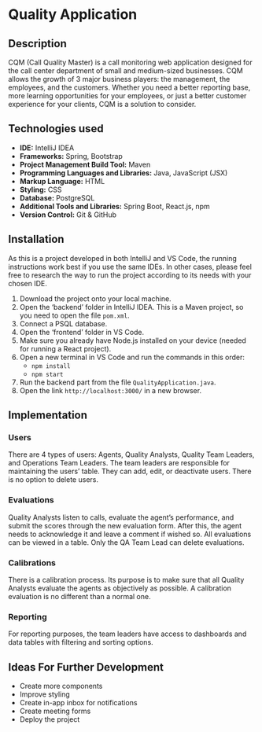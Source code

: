 # Quality Application

## Description

CQM (Call Quality Master) is a call monitoring web application designed for the call center department of small and medium-sized businesses. CQM allows the growth of 3 major business players: the management, the employees, and the customers. Whether you need a better reporting base, more learning opportunities for your employees, or just a better customer experience for your clients, CQM is a solution to consider.

## Technologies used

- **IDE:** IntelliJ IDEA
- **Frameworks:** Spring, Bootstrap
- **Project Management Build Tool:** Maven
- **Programming Languages and Libraries:** Java, JavaScript (JSX)
- **Markup Language:** HTML
- **Styling:** CSS
- **Database:** PostgreSQL
- **Additional Tools and Libraries:** Spring Boot, React.js, npm
- **Version Control:** Git & GitHub

## Installation

As this is a project developed in both IntelliJ and VS Code, the running instructions work best if you use the same IDEs. In other cases, please feel free to research the way to run the project according to its needs with your chosen IDE.

1. Download the project onto your local machine.
2. Open the ‘backend’ folder in IntelliJ IDEA. This is a Maven project, so you need to open the file `pom.xml`.
3. Connect a PSQL database.
4. Open the ‘frontend’ folder in VS Code.
5. Make sure you already have Node.js installed on your device (needed for running a React project).
6. Open a new terminal in VS Code and run the commands in this order:
   - `npm install`
   - `npm start`
7. Run the backend part from the file `QualityApplication.java`.
8. Open the link `http://localhost:3000/` in a new browser.

## Implementation

### Users

There are 4 types of users: Agents, Quality Analysts, Quality Team Leaders, and Operations Team Leaders. The team leaders are responsible for maintaining the users’ table. They can add, edit, or deactivate users. There is no option to delete users.

### Evaluations

Quality Analysts listen to calls, evaluate the agent’s performance, and submit the scores through the new evaluation form. After this, the agent needs to acknowledge it and leave a comment if wished so. All evaluations can be viewed in a table. Only the QA Team Lead can delete evaluations.

### Calibrations

There is a calibration process. Its purpose is to make sure that all Quality Analysts evaluate the agents as objectively as possible. A calibration evaluation is no different than a normal one.

### Reporting

For reporting purposes, the team leaders have access to dashboards and data tables with filtering and sorting options.

## Ideas For Further Development

- Create more components
- Improve styling
- Create in-app inbox for notifications
- Create meeting forms
- Deploy the project

